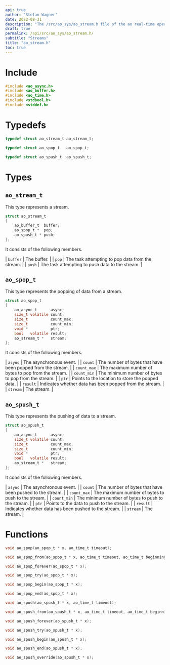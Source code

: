 ```yaml
---
api: true
author: "Stefan Wagner"
date: 2022-08-31
description: "The /src/ao_sys/ao_stream.h file of the ao real-time operating system."
draft: true
permalink: /api/src/ao_sys/ao_stream.h/
subtitle: "Streams"
title: "ao_stream.h"
toc: true
---
```


# Include

```c
#include <ao_async.h>
#include <ao_buffer.h>
#include <ao_time.h>
#include <stdbool.h>
#include <stddef.h>
```

# Typedefs

```c
typedef struct ao_stream_t ao_stream_t;
```

```c
typedef struct ao_spop_t   ao_spop_t;
```

```c
typedef struct ao_spush_t  ao_spush_t;
```

# Types

## `ao_stream_t`

This type represents a stream.

```c
struct ao_stream_t
{
    ao_buffer_t  buffer;
    ao_spop_t *  pop;
    ao_spush_t * push;
};
```

It consists of the following members.

| `buffer` | The buffer. |
| `pop` | The task attempting to pop data from the stream. |
| `push` | The task attempting to push data to the stream. |

## `ao_spop_t`

This type represents the popping of data from a stream.

```c
struct ao_spop_t
{
    ao_async_t      async;
    size_t volatile count;
    size_t          count_max;
    size_t          count_min;
    void *          ptr;
    bool   volatile result;
    ao_stream_t *   stream;
};
```

It consists of the following members.

| `async` | The asynchronous event. |
| `count` | The number of bytes that have been popped from the stream. |
| `count_max` | The maximum number of bytes to pop from the stream. |
| `count_min` | The minimum number of bytes to pop from the stream. |
| `ptr` | Points to the location to store the popped data.  |
| `result` | Indicates whether data has been popped from the stream. |
| `stream` | The stream. |

## `ao_spush_t`

This type represents the pushing of data to a stream.

```c
struct ao_spush_t
{
    ao_async_t      async;
    size_t volatile count;
    size_t          count_max;
    size_t          count_min;
    void *          ptr;
    bool   volatile result;
    ao_stream_t *   stream;
};
```

It consists of the following members.

| `async` | The asynchronous event. |
| `count` | The number of bytes that have been pushed to the stream. |
| `count_max` | The maximum number of bytes to push to the stream. |
| `count_min` | The minimum number of bytes to push to the stream. |
| `ptr` | Points to the data to push to the stream. |
| `result` | Indicates whether data has been pushed to the stream. |
| `stream` | The stream. |

# Functions

```c
void ao_spop(ao_spop_t * x, ao_time_t timeout);
```

```c
void ao_spop_from(ao_spop_t * x, ao_time_t timeout, ao_time_t beginning);
```

```c
void ao_spop_forever(ao_spop_t * x);
```

```c
void ao_spop_try(ao_spop_t * x);
```

```c
void ao_spop_begin(ao_spop_t * x);
```

```c
void ao_spop_end(ao_spop_t * x);
```

```c
void ao_spush(ao_spush_t * x, ao_time_t timeout);
```

```c
void ao_spush_from(ao_spush_t * x, ao_time_t timeout, ao_time_t beginning);
```

```c
void ao_spush_forever(ao_spush_t * x);
```

```c
void ao_spush_try(ao_spush_t * x);
```

```c
void ao_spush_begin(ao_spush_t * x);
```

```c
void ao_spush_end(ao_spush_t * x);
```

```c
void ao_spush_override(ao_spush_t * x);
```

